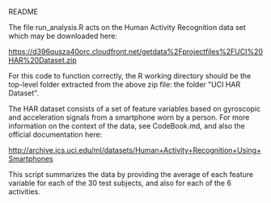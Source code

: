 README

The file run_analysis.R acts on the Human Activity Recognition data set which may be downloaded here:

https://d396qusza40orc.cloudfront.net/getdata%2Fprojectfiles%2FUCI%20HAR%20Dataset.zip

For this code to function correctly, the R working directory should be the top-level folder extracted from the above zip file: the folder "UCI HAR Dataset".

The HAR dataset consists of a set of feature variables based on gyroscopic and acceleration signals from a smartphone worn by a person. For more information on the context of the data, see CodeBook.md, and also the official documentation here:

http://archive.ics.uci.edu/ml/datasets/Human+Activity+Recognition+Using+Smartphones

This script summarizes the data by providing the average of each feature variable for each of the 30 test subjects, and also for each of the 6 activities.